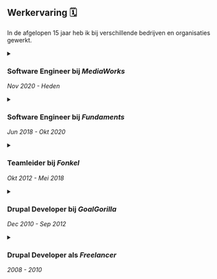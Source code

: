 Werkervaring 🗓️
---------------

In de afgelopen 15 jaar heb ik bij verschillende bedrijven en organisaties gewerkt.

<div class="timeline">

<details><summary>

### Software Engineer bij _MediaWorks_

*Nov 2020 - Heden*

</summary>

-   Gewerkt aan een visionair product, een multi-channel media-app builder en mediabibliotheek met behulp van Deno, Apache Lucene, Apache Jena, enz.
-   Bouwen van Open Source-tools zoals Bundled Media, een realtime gateway naar media uit verschillende bronnen, waardoor SPARQL-query's mogelijk zijn bovenop realtime geproxyde API-gegevens.
-   Publiceren van NPM-modules: bcp47-picker en @om-mediaworks/shacl-form.
-   Infrastructuur als code (Pulumi, Kubernetes, Terraform, Docker)
-   Backend (Deno, Node.js)
-   Frontend (React, offline PWA, Fluent interfaces).
-   Bedreven in testen met PlayWright, Cypress, Jest en de Deno test suite.
-   Samengewerkt met de rdfjs/shacl-ui-gemeenschapsgroep onder de W3C.

</details>
<details><summary>

### Software Engineer bij _Fundaments_

*Jun 2018 - Okt 2020*

</summary>

-   Samen met een klein team hebben we het klant- en engineerportal voor Oxilion en Fundaments herschreven, een multi-tenant-oplossing. Hierbij hoort ook het migreren van alle technische gegevens uit verschillende systemen naar één systeem.
-   Diepe integratie met ExactOnline, waarbij diverse financiële grootboeken zijn geconsolideerd.
-   Geïntegreerd met meer dan 20 API-integraties voor hostingproducten zoals virtuele datacenters, VPS, DNS, hostingpakketten, Cloud back-ups, enz.
-   Een analytics-product gemaakt om het mogelijk te maken virtuele datacenters per minuut te factureren, waarbij InfluxDB werd gebruikt.

> Daniël Beeke is een toegewijde collega met wie ik van 2018 tot begin 2021 met veel plezier heb samengewerkt. Samen zijn we als klein maar dynamisch team begonnen aan het uitdagende traject van het ontwerpen en ontwikkelen van een nieuw klantportaal en backoffice.
>
> De technische vaardigheid en innovatieve mentaliteit van Daniël speelden een belangrijke rol bij het navigeren door de complexiteit van ons project. Samen hebben we de applicatie succesvol geïntegreerd met een ERP-systeem, virtualisatieplatforms en hostingcontrolepanelen.
>
> We waren een klein team waarbij elk lid meerdere petten moest dragen, en Daniel blonk uit in elke rol. Zijn vermogen om de fijne kneepjes van onze zakelijke behoeften te begrijpen en deze te vertalen in ontwerpen en functies voor het klantenportaal en de backoffice was een bewijs van zijn expertise.
>
> Samenwerken met Daniël was een voorrecht en ik ben dankbaar voor de kans. Zijn technisch inzicht, probleemoplossend vermogen en samenwerkingskarakter maken hem tot een onmisbare aanwinst voor elk project. Ik beveel Daniël van harte aan vanwege zijn niet aflatende toewijding en vaardigheid in het ontwerpen en ontwikkelen van complexe oplossingen.
>
> Harm Jan Stam, <br />ex-teamleider bij Fundaments ![Harm Jan Stam](/harmjan.jpeg)

</details>
<details><summary>

### Teamleider bij _Fonkel_

*Okt 2012 - Mei 2018*

</summary>

-   Leidde een team van 3 tot 6 ontwikkelaars bij het maken van verschillende Drupal- en JavaScript-toepassingen, waaronder interactieve geografische kaarten en inhoudsrijke meertalige Drupal-sites.
-   Samengewerkt met het Nederlandse ministerie van Financiën aan het prototypen en implementeren van een tool voor inzichten in mensen en organisaties uit verschillende bronnen. Deze tool wordt gebruikt door meer dan 5 afdelingen van de belastingdienst.
-   Verschillende Drupal-modules gemaakt en gepubliceerd op drupal.org.
-   Een berekeningstool gemaakt voor de NBvT om de warmteverlies van houten panelen, deuren en ramen te tekenen en vervolgens te berekenen. Dit werd gedaan in samenwerking met iemand die alle technische details vanuit het timmermansperspectief begreep en nog een andere programmeur.
-   Diverse design sprints gedaan, waaronder een voor een startup in de luchtvaartindustrie en een voor de belastingdienst.

> Ik kan Daniël van harte aanbevelen. Technisch is hij uitzonderlijk vaardig, snel en divers. Eigenlijk beschikt hij over alle skills die je in een volwaardig ontwikkelteam zoekt, van de architectuur van een applicatie tot de details in de vormgeving. Niet alleen front-end en back-end zijn in goede handen bij Daniël, hij absorbeert ook domeinkennis van de projecten waaraan hij werkt, waardoor hij echt kan meedenken en begrijpt hoe de techniek en de praktijk het beste bij elkaar kunnen komen. Communicatief is Daniël ook erg sterk, hij brengt energie, humor en inspiratie in een team.
>
> Mijn carrière begon onder Daniël’s begeleiding. Ik heb een deel van mijn eigen succes te danken aan zijn goede begeleiding, omdat hij goed kon omgaan met mijn leergierigheid en die voedde door technische concepten rustig en haarfijn uit te leggen van begin tot eind. Qua zelfontplooiing heb ik er altijd veel aan gehad (en nog steeds) dat Daniël een gezonde mix toepast van constructieve feedback geven en duidelijk aangeven wanneer je op het verkeerde spoor zit.
>
> Samen werkten we zo’n 5 jaar bij hetzelfde bureau aan verscheidene projecten, van grote Drupal websites tot complexe JavaScript applicaties. Dat was altijd heel prettig samenwerken. Als je bij een onderdeel het gevoel had dat het technisch erg ingewikkeld ging worden, had Daniël regelmatig binnen een week een proof-of-concept draaien. Het bleef nooit bij fantaseren over next-level oplossingen, we deden het gewoon en gingen de uitdaging aan. Sindsdien hebben we nog altijd nauw contact en helpen we elkaar nog regelmatig. Wie Daniël’s volgende werkgever en collega’s ook mogen worden, jullie gaan enorm profiteren van zijn aanwezigheid en vakmanschap!
>
> Anoesj Sadraee, <br />collega bij Fonkel ![Anoesj Sadraee](/anoesj.jpeg)

</details>
<details><summary>

### Drupal Developer bij _GoalGorilla_

*Dec 2010 - Sep 2012*

</summary>

-   Gewerkt in een klein team van Drupal-ontwikkelaars.
-   Gewerkt aan de eerste versie van Open Social, het sociale intranet dat wordt gebruikt door GreenPeace.
-   Gewerkt aan interactieve webkaarten voor Nedap.
-   Verschillende Drupal-modules gemaakt en gepubliceerd op drupal.org.
-   Diverse websites en toepassingen gemaakt met Drupal 6 en 7.

</details>
<details><summary>

### Drupal Developer als _Freelancer_

*2008 - 2010*

</summary>

-   Een community-platform gebouwd voor de Nederlandse christelijke brancheorganisatie voor psychologen en verschillende Drupal-websites gemaakt voor diverse organisaties.

</details>

</div>

